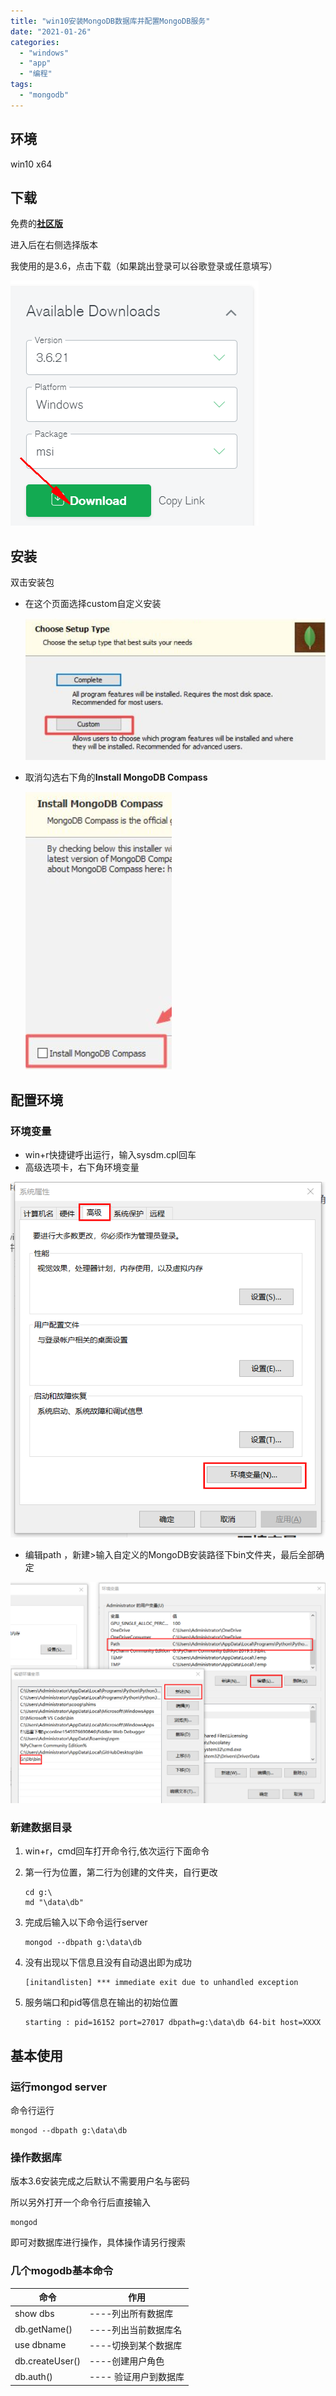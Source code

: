 ```yaml
---
title: "win10安装MongoDB数据库并配置MongoDB服务"
date: "2021-01-26"
categories: 
  - "windows"
  - "app"
  - "编程"
tags: 
  - "mongodb"
---
```


## 环境

win10 x64

## 下载

免费的[**社区版**](https://www.mongodb.com/try/download/community)

进入后在右侧选择版本

我使用的是3.6，点击下载（如果跳出登录可以谷歌登录或任意填写）

![image-20210126165609833](images/image-20210126165609833.png)

## 安装

双击安装包

- 在这个页面选择custom自定义安装
    
    ![image-20210126170214359](images/image-20210126170214359.png)
    
- 取消勾选右下角的**Install MongoDB Compass**
    
    ![image-20210126170314238](images/image-20210126170314238.png)
    

## 配置环境

### 环境变量

- win+r快捷键呼出运行，输入sysdm.cpl回车
- 高级选项卡，右下角环境变量

![image-20210126170721116](images/image-20210126170721116.png)

- 编辑path ，新建>输入自定义的MongoDB安装路径下bin文件夹，最后全部确定

![image-20210126170856717](images/image-20210126170856717.png)

### 新建数据目录

1. win+r，cmd回车打开命令行,依次运行下面命令
    
2. 第一行为位置，第二行为创建的文件夹，自行更改
    
    ```
    cd g:\
    md "\data\db"
    ```
    
3. 完成后输入以下命令运行server
    
    ```
    mongod --dbpath g:\data\db
    ```
    
4. 没有出现以下信息且没有自动退出即为成功
    
    ```
    [initandlisten] *** immediate exit due to unhandled exception
    ```
    
5. 服务端口和pid等信息在输出的初始位置
    
    ```
    starting : pid=16152 port=27017 dbpath=g:\data\db 64-bit host=XXXX
    ```
    

## 基本使用

### 运行mongod server

命令行运行

```
mongod --dbpath g:\data\db
```

### 操作数据库

版本3.6安装完成之后默认不需要用户名与密码

所以另外打开一个命令行后直接输入

```
mongod
```

即可对数据库进行操作，具体操作请另行搜索

### 几个mogodb基本命令

| 命令 | 作用 |
| --- | --- |
| show dbs | \----列出所有数据库 |
| db.getName() | \----列出当前数据库名 |
| use dbname | \----切换到某个数据库 |
| db.createUser() | \----创建用户角色 |
| db.auth() | \---- 验证用户到数据库 |
